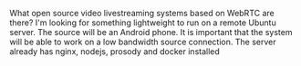What open source video livestreaming systems based on WebRTC are there? I'm looking for something lightweight to run on a remote Ubuntu server. The source will be an Android phone. It is important that the system will be able to work on a low bandwidth source connection. The server already has nginx, nodejs, prosody and docker installed